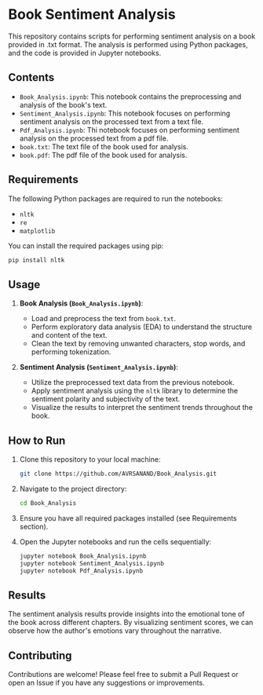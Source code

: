 # Book Sentiment Analysis

This repository contains scripts for performing sentiment analysis on a book provided in .txt format. The analysis is performed using Python packages, and the code is provided in Jupyter notebooks.

## Contents

- `Book_Analysis.ipynb`: This notebook contains the preprocessing and analysis of the book's text.
- `Sentiment_Analysis.ipynb`: This notebook focuses on performing sentiment analysis on the processed text from a text file.
- `Pdf_Analysis.ipynb`: Thi notebook focuses on performing sentiment analysis on the processed text from a pdf file.
- `book.txt`: The text file of the book used for analysis.
- `book.pdf`: The pdf file of the book used for analysis.

## Requirements

The following Python packages are required to run the notebooks:

- `nltk` 
- `re`
- `matplotlib`

You can install the required packages using pip:

```bash
pip install nltk
```

## Usage

1. **Book Analysis (`Book_Analysis.ipynb`)**:
    - Load and preprocess the text from `book.txt`.
    - Perform exploratory data analysis (EDA) to understand the structure and content of the text.
    - Clean the text by removing unwanted characters, stop words, and performing tokenization.

2. **Sentiment Analysis (`Sentiment_Analysis.ipynb`)**:
    - Utilize the preprocessed text data from the previous notebook.
    - Apply sentiment analysis using the `nltk` library to determine the sentiment polarity and subjectivity of the text.
    - Visualize the results to interpret the sentiment trends throughout the book.

## How to Run

1. Clone this repository to your local machine:
    ```bash
    git clone https://github.com/AVRSANAND/Book_Analysis.git
    ```

2. Navigate to the project directory:
    ```bash
    cd Book_Analysis
    ```

3. Ensure you have all required packages installed (see Requirements section).

4. Open the Jupyter notebooks and run the cells sequentially:
    ```bash
    jupyter notebook Book_Analysis.ipynb
    jupyter notebook Sentiment_Analysis.ipynb
    jupyter notebook Pdf_Analysis.ipynb
    ```

## Results

The sentiment analysis results provide insights into the emotional tone of the book across different chapters. By visualizing sentiment scores, we can observe how the author's emotions vary throughout the narrative.

## Contributing

Contributions are welcome! Please feel free to submit a Pull Request or open an Issue if you have any suggestions or improvements.
